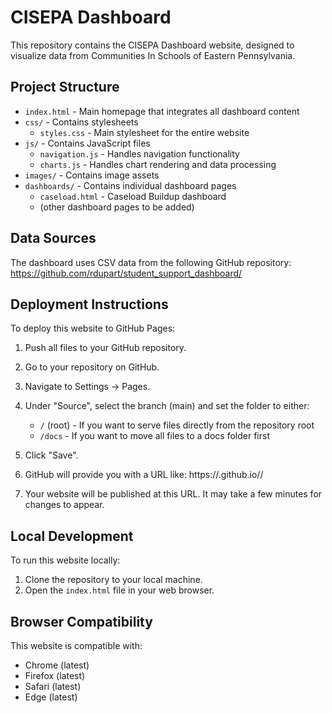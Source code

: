 # CISEPA Dashboard

This repository contains the CISEPA Dashboard website, designed to visualize data from Communities In Schools of Eastern Pennsylvania.

## Project Structure

- `index.html` - Main homepage that integrates all dashboard content
- `css/` - Contains stylesheets
  - `styles.css` - Main stylesheet for the entire website
- `js/` - Contains JavaScript files
  - `navigation.js` - Handles navigation functionality
  - `charts.js` - Handles chart rendering and data processing
- `images/` - Contains image assets
- `dashboards/` - Contains individual dashboard pages
  - `caseload.html` - Caseload Buildup dashboard
  - (other dashboard pages to be added)

## Data Sources

The dashboard uses CSV data from the following GitHub repository:
https://github.com/rdupart/student_support_dashboard/

## Deployment Instructions

To deploy this website to GitHub Pages:

1. Push all files to your GitHub repository.

2. Go to your repository on GitHub.

3. Navigate to Settings → Pages.

4. Under "Source", select the branch (main) and set the folder to either:
   - `/` (root) - If you want to serve files directly from the repository root
   - `/docs` - If you want to move all files to a docs folder first

5. Click "Save".

6. GitHub will provide you with a URL like:
   https://<username>.github.io/<repo-name>/

7. Your website will be published at this URL. It may take a few minutes for changes to appear.

## Local Development

To run this website locally:

1. Clone the repository to your local machine.
2. Open the `index.html` file in your web browser.

## Browser Compatibility

This website is compatible with:
- Chrome (latest)
- Firefox (latest)
- Safari (latest)
- Edge (latest)